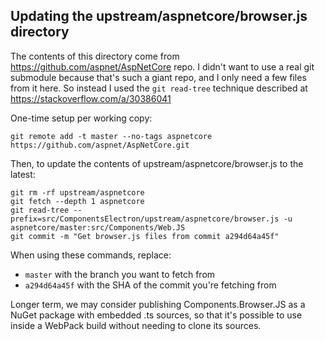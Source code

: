 ## Updating the upstream/aspnetcore/browser.js directory

The contents of this directory come from https://github.com/aspnet/AspNetCore repo. I didn't want to use a real git submodule because that's such a giant repo, and I only need a few files from it here. So instead I used the `git read-tree` technique described at https://stackoverflow.com/a/30386041

One-time setup per working copy:

    git remote add -t master --no-tags aspnetcore https://github.com/aspnet/AspNetCore.git

Then, to update the contents of upstream/aspnetcore/browser.js to the latest:

    git rm -rf upstream/aspnetcore
    git fetch --depth 1 aspnetcore
    git read-tree --prefix=src/ComponentsElectron/upstream/aspnetcore/browser.js -u aspnetcore/master:src/Components/Web.JS
    git commit -m "Get browser.js files from commit a294d64a45f"

When using these commands, replace:

 * `master` with the branch you want to fetch from
 * `a294d64a45f` with the SHA of the commit you're fetching from

Longer term, we may consider publishing Components.Browser.JS as a NuGet package
with embedded .ts sources, so that it's possible to use inside a WebPack build
without needing to clone its sources.
